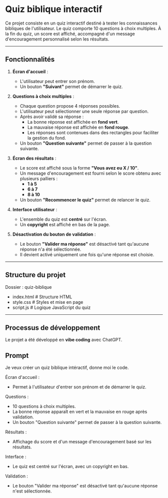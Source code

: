 # Quiz biblique interactif

Ce projet consiste en un quiz interactif destiné à tester les connaissances bibliques de l'utilisateur. Le quiz comporte 10 questions à choix multiples. À la fin du quiz, un score est affiché, accompagné d'un message d'encouragement personnalisé selon les résultats.

---

## Fonctionnalités

1. **Écran d'accueil** :
   - L'utilisateur peut entrer son prénom.
   - Un bouton **"Suivant"** permet de démarrer le quiz.

2. **Questions à choix multiples** :
   - Chaque question propose 4 réponses possibles.
   - L'utilisateur peut sélectionner une seule réponse par question.
   - Après avoir validé sa réponse :
     - La bonne réponse est affichée en **fond vert**.
     - La mauvaise réponse est affichée en **fond rouge**.
     - Les réponses sont contenues dans des rectangles pour faciliter la gestion du fond.
   - Un bouton **"Question suivante"** permet de passer à la question suivante.

3. **Écran des résultats** :
   - Le score est affiché sous la forme **"Vous avez eu X / 10"**.
   - Un message d'encouragement est fourni selon le score obtenu avec plusieurs palliers :
     - **1 à 5** 
     - **6 à 7**
     - **8 à 10**
   - Un bouton **"Recommencer le quiz"** permet de relancer le quiz.

4. **Interface utilisateur** :
   - L'ensemble du quiz est **centré** sur l'écran.
   - Un **copyright** est affiché en bas de la page.

5. **Désactivation du bouton de validation** :
   - Le bouton **"Valider ma réponse"** est désactivé tant qu'aucune réponse n'a été sélectionnée.
   - Il devient activé uniquement une fois qu'une réponse est choisie.

---

## Structure du projet

Dossier : quiz-biblique
- index.html # Structure HTML
- style.css # Styles et mise en page
- script.js # Logique JavaScript du quiz

---

## Processus de développement
Le projet a été développé en **vibe coding** avec ChatGPT.

## Prompt

Je veux créer un quiz biblique intéractif, donne moi le code.

Écran d'accueil :
- Permet à l'utilisateur d'entrer son prénom et de démarrer le quiz.

Questions : 
- 10 questions à choix multiples.
- La bonne réponse apparaît en vert et la mauvaise en rouge après validation.
- Un bouton "Question suivante" permet de passer à la question suivante.

Résultats :
- Affichage du score et d'un message d'encouragement basé sur les résultats.

Interface :
- Le quiz est centré sur l'écran, avec un copyright en bas.

Validation :
- Le bouton "Valider ma réponse" est désactivé tant qu'aucune réponse n'est sélectionnée.

